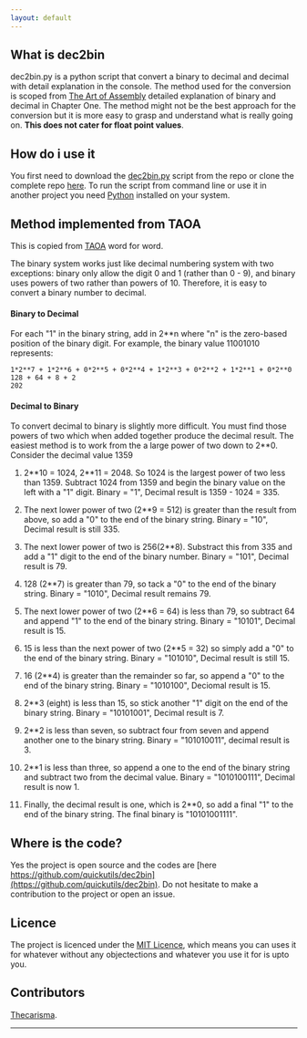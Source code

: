 ```yaml
---
layout: default
---
```


## What is dec2bin

dec2bin.py is a python script that convert a binary to decimal and decimal with detail explanation in the console. 
The method used for the conversion is scoped from [The Art of Assembly](https://www.amazon.com/Art-Assembly-Language-2nd/dp/1593272073) detailed 
explanation of binary and decimal in Chapter One. The method might not be the best approach for the conversion but it is more easy 
to grasp and understand what is really going on. **This does not cater for float point values**.

## How do i use it 

You first need to download the [dec2bin.py](https://github.com/quickutils/dec2bin/blob/master/dec2bin.py) script from the repo or 
clone the complete repo [here](https://github.com/quickutils/dec2bin). 
To run the script from command line or use it in another project you need [Python](https://www.python.org/) installed on your system.

## Method implemented from TAOA

This is copied from [TAOA](https://www.amazon.com/Art-Assembly-Language-2nd/dp/1593272073) word for word.

The binary system works just like decimal numbering system with two exceptions: binary only allow the digit  0 and 1 
(rather than 0 - 9), and binary uses powers of two rather than powers of 10. Therefore, it is easy to convert a binary number 
to decimal.

#### Binary to Decimal

For each "1" in the binary string, add in 2\*\*n where "n" is the zero-based position of the binary digit. For example, 
the binary value 11001010 represents:

```
1*2**7 + 1*2**6 + 0*2**5 + 0*2**4 + 1*2**3 + 0*2**2 + 1*2**1 + 0*2**0
128 + 64 + 8 + 2
202
```

#### Decimal to Binary

To convert decimal to binary is slightly more difficult. You must find those powers of two which when added together 
produce the decimal result. The easiest method is to work from the a large power of two down to 2\*\*0. Consider the decimal value 1359

 1. 2\*\*10 = 1024, 2\*\*11 = 2048. So 1024 is the largest power of two less than 1359. Subtract 1024 from 1359 and begin the binary value on the left with a "1" digit. Binary = "1", Decimal result is 1359 - 1024 = 335. 
   
 2. The next lower power of two (2\*\*9 = 512) is greater than the result from above, so add a "0" to the end of the binary  string. Binary = "10", Decimal result is still 335.
   
 3. The next lower power of two is 256(2\*\*8). Substract this from 335 and add a "1" digit to the end of the binary number. Binary = "101", Decimal result is 79.
 
 4. 128 (2\*\*7) is greater than 79, so tack a "0" to the end of the binary string. Binary = "1010", Decimal result remains 79.
 
 5. The next lower power of two (2\*\*6 = 64) is less than 79, so subtract 64 and append "1" to the end of the binary string. Binary = "10101", Decimal result is 15. 
 
 6. 15 is less than the next power of two (2\*\*5 = 32) so simply add a "0" to the end of the binary string. Binary = "101010", Decimal result is still 15.

 7. 16 (2\*\*4) is greater than the remainder so far, so append a "0" to the end of the binary string. Binary = "1010100", Deciomal result is 15.  
 
 8. 2\*\*3 (eight) is less than 15, so stick another "1" digit on the end of the binary string. Binary = "10101001", Decimal result is 7.
 
 9. 2\*\*2 is less than seven, so subtract four from seven and append another one to the binary string. Binary = "101010011", decimal result is 3.
 
 10. 2\*\*1 is less than three, so append a one to the end of the binary string and subtract two from the decimal value. Binary = "1010100111", Decimal result is now 1.
 
 11. Finally, the decimal result is one, which is 2\*\*0, so add a final "1" to the end of the binary string. The final binary is "10101001111".

## Where is the code?

Yes the project is open source and the codes are [here https://github.com/quickutils/dec2bin](https://github.com/quickutils/dec2bin). 
Do not hesitate to make a contribution to the project or open an issue. 

## Licence 

The project is licenced under the [MIT Licence](https://opensource.org/licenses/MIT), which means you can uses it for whatever without 
any objectections and whatever you use it for is upto you.

## Contributors

[Thecarisma](https://www.twitter.com/iamthecarisma).

---

